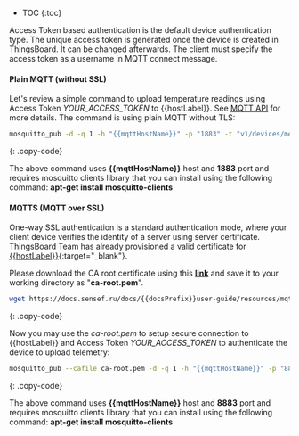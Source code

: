 * TOC
{:toc}

Access Token based authentication is the default device authentication type.
The unique access token is generated once the device is created in ThingsBoard. It can be changed afterwards.
The client must specify the access token as a username in MQTT connect message.

#### Plain MQTT (without SSL)

Let's review a simple command to upload temperature readings using Access Token *YOUR_ACCESS_TOKEN* to {{hostLabel}}.
See [MQTT API](/docs/{{docsPrefix}}reference/mqtt-api/) for more details. The command is using plain MQTT without TLS:

```bash
mosquitto_pub -d -q 1 -h "{{mqttHostName}}" -p "1883" -t "v1/devices/me/telemetry" -u "YOUR_ACCESS_TOKEN" -m {"temperature":25}
```
{: .copy-code}

The above command uses **{{mqttHostName}}** host and **1883** port and requires mosquitto clients library that you can install using the following command: **apt-get install mosquitto-clients**

#### MQTTS (MQTT over SSL)

One-way SSL authentication is a standard authentication mode, where your client device verifies the identity of a server using server certificate.
ThingsBoard Team has already provisioned a valid certificate for [{{hostLabel}}](https://{{hostName}}/signup){:target="_blank"}.

Please download the CA root certificate using this [**link**](/docs/{{docsPrefix}}user-guide/resources/mqtt-over-ssl/ca-root.pem) and save it to your working directory as "**ca-root.pem**".

```bash
wget https://docs.sensef.ru/docs/{{docsPrefix}}user-guide/resources/mqtt-over-ssl/ca-root.pem
```
{: .copy-code}

Now you may use the *ca-root.pem* to setup secure connection to {{hostLabel}} and Access Token *YOUR_ACCESS_TOKEN* to authenticate the device to upload telemetry:

```bash
mosquitto_pub --cafile ca-root.pem -d -q 1 -h "{{mqttHostName}}" -p "8883" -t "v1/devices/me/telemetry" -u "YOUR_ACCESS_TOKEN" -m {"temperature":25}
```
{: .copy-code}

The above command uses **{{mqttHostName}}** host and **8883** port and requires mosquitto clients library that you can install using the following command: **apt-get install mosquitto-clients**
